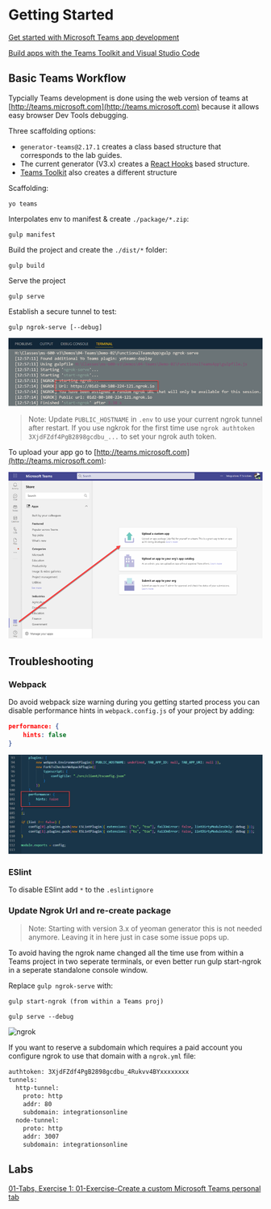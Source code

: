 # Getting Started

[Get started with Microsoft Teams app development](https://docs.microsoft.com/en-us/microsoftteams/platform/build-your-first-app/build-first-app-overview#get-prerequisites)

[Build apps with the Teams Toolkit and Visual Studio Code](https://docs.microsoft.com/en-us/microsoftteams/platform/toolkit/visual-studio-code-overview)

## Basic Teams Workflow

Typcially Teams development is done using the web version of teams at [http://teams.microsoft.com](http://teams.microsoft.com) because it allows easy browser Dev Tools debugging.

Three scaffolding options:

-   `generator-teams@2.17.1` creates a class based structure that corresponds to the lab guides.
-   The current generator (V3.x) creates a [React Hooks](https://reactjs.org/docs/hooks-intro.html) based structure.
-   [Teams Toolkit](https://docs.microsoft.com/en-us/microsoftteams/platform/toolkit/teams-toolkit-fundamentals) also creates a different structure

Scaffolding:

```
yo teams
```

Interpolates env to manifest & create `./package/*.zip`:

```
gulp manifest
```

Build the project and create the `./dist/*` folder:

```
gulp build
```

Serve the project

```
gulp serve
```

Establish a secure tunnel to test:

```
gulp ngrok-serve [--debug]
```

![ngrok-serve](_images/ngrok-serve.png)

>Note: Update `PUBLIC_HOSTNAME` in `.env` to use your current ngrok tunnel after restart. If you use ngkrok for the first time use `ngrok authtoken 3XjdFZdf4PgB2898gcdbu_...` to set your ngrok auth token.

To upload your app go to [http://teams.microsoft.com](http://teams.microsoft.com):

![upload](_images/upload.png)

## Troubleshooting

### Webpack

Do avoid webpack size warning during you getting started process you can disable performance hints in `webpack.config.js` of your project by adding:

```json
performance: {
    hints: false
}
```

![webpack-performance.png](_images/webpack-performance.png)

### ESlint

To disable ESlint add `*` to the `.eslintignore`

### Update Ngrok Url and re-create package

>Note: Starting with version 3.x of yeoman generator this is not needed anymore. Leaving it in here just in case some issue pops up.

To avoid having the ngrok name changed all the time use from within a Teams project in two seperate terminals, or even better run gulp start-ngrok in a seperate standalone console window.

Replace `gulp ngrok-serve` with:

```
gulp start-ngrok (from within a Teams proj)
```

```
gulp serve --debug
```

![ngrok](_images/ngrok.jpg)

If you want to reserve a subdomain which requires a paid account you configure ngrok to use that domain with a `ngrok.yml` file:

```
authtoken: 3XjdFZdf4PgB2898gcdbu_4Rukvv4BYxxxxxxxx
tunnels:
  http-tunnel:
    proto: http
    addr: 80
    subdomain: integrationsonline
  node-tunnel:
    proto: http
    addr: 3007
    subdomain: integrationsonline
```
## Labs

[01-Tabs, Exercise 1: 01-Exercise-Create a custom Microsoft Teams personal tab](../../../Labs/4-Teams/01-Tabs/01-Exercise-Create%20a%20custom%20Microsoft%20Teams%20personal%20tab.md)
